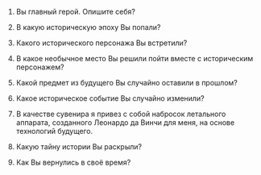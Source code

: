 1. Вы главный герой. Опишите себя?

2. В какую историческую эпоху Вы попали?

3. Какого исторического персонажа Вы встретили?

4. В какое необычное место Вы решили пойти вместе с историческим персонажем?

5. Какой предмет из будущего Вы случайно оставили в прошлом?

6. Какое историческое событие Вы случайно изменили?

7. В качестве сувенира я привез с собой набросок летального аппарата, созданного Леонардо да Винчи для меня, на основе технологий будущего.

8. Какую тайну истории Вы раскрыли?

9. Как Вы вернулись в своё время?
